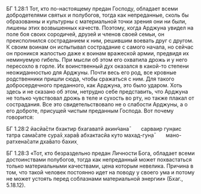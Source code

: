 БГ 1.28:1	Тот, кто по-настоящему предан Господу, обладает всеми добродетелями святых и полубогов, тогда как непреданные, сколь бы образованны и культурны с материальной точки зрения они ни были, лишены этих возвышенных качеств. Поэтому, когда Арджуна увидел на поле боя своих сородичей, друзей и членов своей семьи, он преисполнился состраданием к ним, решившим воевать друг с другом. К своим воинам он испытывал сострадание с самого начала, но сейчас он проникся жалостью даже к воинам вражеской армии, предвидя их неминуемую гибель. При мысли об этом его охватила дрожь и у него пересохло в горле. Их воинственный дух оказался в какой-то степени неожиданностью для Арджуны. Почти весь его род, все кровные родственники пришли сюда, чтобы сражаться с ним. Для такого добросердечного преданного, как Арджуна, это было ударом. Хоть здесь и не сказано об этом, нетрудно себе представить, что Арджуна не только чувствовал дрожь в теле и сухость во рту, но также плакал от сострадания. Все это свидетельствовало не о слабости Арджуны, а о его доброте, присущей чистым преданным Господа. Вот почему говорится:

БГ 1.28:2	йасйа̄сти бхактир бхагаватй акин̃чана̄   сарваир гун̣аис татра сама̄сате сура̄х̣ хара̄в абхактасйа куто махад-гун̣а̄   мано-ратхена̄сати дха̄вато бахих̣

БГ 1.28:3	«Тот, кто безраздельно предан Личности Бога, обладает всеми достоинствами полубогов, тогда как непреданный может похвастаться только материальными качествами, цена которым невелика. Причина в том, что такой человек постоянно идет на поводу у своего ума и потому не может устоять перед соблазнами материальной энергии» (Бхаг., 5.18.12).